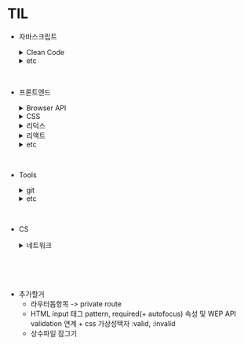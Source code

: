 # TIL

- 자바스크립트

  <details>
    <summary>Clean Code</summary>

  - [배열 메소드 사용팁](https://github.com/CSH111/TIL/blob/main/JavaScript/clean-code/array-method.md)
  - [|| vs ??](https://github.com/CSH111/TIL/blob/main/JavaScript/clean-code/or-vs-nullish-coalescing.md)
  - [isNaN vs Number.isNaN](https://github.com/CSH111/TIL/blob/main/JavaScript/clean-code/number-isNaN.md)
  - [문자열 전개구문](https://github.com/CSH111/TIL/blob/main/JavaScript/clean-code/string-spread-operator.md)

  </details>

    <details>
    <summary>etc</summary>

  - [forEach 메소드 break 시키기](https://github.com/CSH111/TIL/blob/main/JavaScript/etc/break-forEach.md)
  - [tilt 연산자](https://github.com/CSH111/TIL/blob/main/JavaScript/etc/tilt.md)
  - [Date 객체 및 활용](https://github.com/CSH111/TIL/blob/main/JavaScript/etc/date-object.md)

  </details>

<br>

- 프론트엔드

  <details>
      <summary>Browser API</summary>
    
     - [intersection-observer](https://github.com/CSH111/TIL/blob/main/Front-End/browser-api/intersection-observer.md)

    <br>

  </details>

  <details>
      <summary>CSS</summary>
    
     - [초기설정](https://github.com/CSH111/TIL/blob/main/Front-End/css/reset.md)

    <br>

  </details>

  <details>
    <summary>리덕스</summary>

  - [리덕스 툴킷](https://github.com/CSH111/TIL/blob/main/Front-End/React/redux/redux-toolkit.md)
  - [리덕스 툴킷 비동기](https://github.com/CSH111/TIL/blob/main/Front-End/React/redux/redux-toolkit-async.md)

  <br>

  </details>

  <details>
    <summary>리액트</summary>

  - 스트럭쳐

    - [pages 폴더구조(index활용)](https://github.com/CSH111/TIL/blob/main/Front-End/React/structure/pages-with-index.md)

    <br>

  - [이벤트 핸들러 네이밍](https://github.com/CSH111/TIL/blob/main/Front-End/React/naming-event-handler.md)
  - [삼항연산자의 대안](https://github.com/CSH111/TIL/blob/main/Front-End/React/ternary-operator.md)
  - [디바운싱 with useEffect](https://github.com/CSH111/TIL/blob/main/Front-End/React/useEffect-debouncing.md)
  - [state의 최신성 보장](https://github.com/CSH111/TIL/blob/main/Front-End/React/guarantee-latest.md)
  - [커스텀 컴포넌트의 ref](https://github.com/CSH111/TIL/blob/main/Front-End/React/forwardRef.md)
  - [reusable 폼 제작기(context 이용)](https://github.com/CSH111/TIL/blob/main/Front-End/React/reusable-form.md)
  - [레이아웃 by Route](https://github.com/CSH111/TIL/blob/main/Front-End/React/layout-with-router.md)
  - [글로벌 스타일 및 리셋](https://github.com/CSH111/TIL/blob/main/Front-End/React/default-global-style.md)

  <br>

  </details>

  <details>
      <summary>etc</summary>
    
     - [axios, fetch API의 에러처리](https://github.com/CSH111/TIL/blob/main/Front-End/etc/fetch-axios-error.md)

    <br>
  </detail>

<br>

- Tools

    <details>

    <summary>git</summary>

  - [기본 명령어](https://github.com/CSH111/TIL/blob/main/Tools/git/git-basic.md)
  - [merge](https://github.com/CSH111/TIL/blob/main/Tools/git/merge.md)
  - [협업, 깃허브](https://github.com/CSH111/TIL/blob/main/Tools/git/colaboration.md)

    <br>

    </details>

    <details>
    <summary>etc</summary>

    - [eslint](https://github.com/CSH111/TIL/blob/main/Tools/etc/eslint.md)
    </details>

<br>

- CS
  <details>
      <summary>네트워크</summary>
    
     - [CORS이슈 in 리액트 노드 프로젝트](https://github.com/CSH111/TIL/blob/main/CS/Network/cors-in-react-node.md)

    <br>

   </details>
  </details>

<br><br><br>

- 추가할거
  - 라우터돔항목 -> private route
  - HTML input 태그 pattern, required(+ autofocus) 속성 및 WEP API validation 연계 + css 가상성택자 :valid, :invalid
  - 상수파일 잠그기
